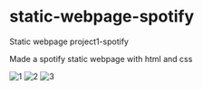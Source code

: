 # static-webpage-spotify
Static webpage project1-spotify

Made a spotify static webpage with html and css

![1](https://user-images.githubusercontent.com/113966724/215062542-836b9d7a-3155-4954-9252-bfa1441b7384.png)
![2](https://user-images.githubusercontent.com/113966724/215062547-2e928ae3-a3e6-468f-87bf-6e6a5e5639c3.png)
![3](https://user-images.githubusercontent.com/113966724/215062552-fa434057-c187-4aae-8e5b-643d3786abe6.png)
